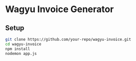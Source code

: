 # Wagyu Invoice Generator

## Setup

```bash
git clone https://github.com/your-repo/wagyu-invoice.git
cd wagyu-invoice
npm install
nodemon app.js
